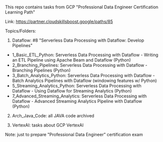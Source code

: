 This repo contains tasks from GCP "Professional Data Engineer Certification Learning Path"

Link: https://partner.cloudskillsboost.google/paths/85

Topics/Folders:
 1. Dataflow: #8 "Serverless Data Processing with Dataflow: Develop Pipelines"
  - 1_Basic_ETL_Python: Serverless Data Processing with Dataflow - Writing an ETL Pipeline using Apache Beam and Dataflow (Python)
  - 2_Branching_Pipelines: Serverless Data Processing with Dataflow - Branching Pipelines (Python)
  - 3_Batch_Analytics_Python: Serverless Data Processing with Dataflow - Batch Analytics Pipelines with Dataflow (windowing features w/ Python)
  - 5_Streaming_Analytics_Python: Serverless Data Processing with Dataflow - Using Dataflow for Streaming Analytics (Python)
  - 7_Advanced_Streaming_Analytics: Serverless Data Processing with Dataflow - Advanced Streaming Analytics Pipeline with Dataflow (Python)

  2. Arch_Java_Code: all JAVA code archived

  3. VertexAI: tasks about GCP VertexAI

Note: just to prepare "Professional Data Engineer" certification exam
